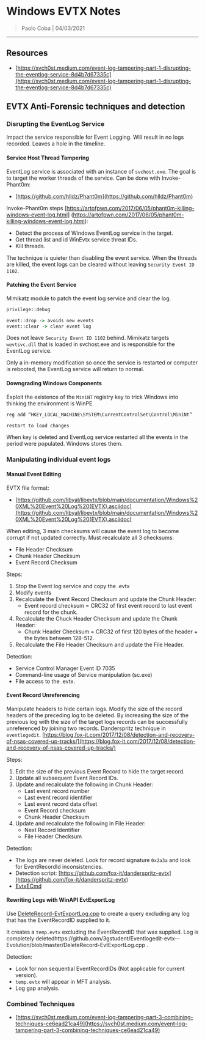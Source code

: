 # Windows EVTX Notes

> Paolo Coba | 04/03/2021

-------------------------------------------

## Resources
* [https://svch0st.medium.com/event-log-tampering-part-1-disrupting-the-eventlog-service-8d4b7d67335c](https://svch0st.medium.com/event-log-tampering-part-1-disrupting-the-eventlog-service-8d4b7d67335c)

## EVTX Anti-Forensic techniques and detection

### Disrupting the EventLog Service

Impact the service responsible for Event Logging. Will result in no logs recorded. Leaves a hole in the timeline.

#### Service Host Thread Tampering

EventLog service is associated with an instance of `svchost.exe`. The goal is to target the worker threads of the service. Can be done with Invoke-Phant0m:
* [https://github.com/hlldz/Phant0m](https://github.com/hlldz/Phant0m)

Invoke-Phant0m steps [https://artofpwn.com/2017/06/05/phant0m-killing-windows-event-log.html] (https://artofpwn.com/2017/06/05/phant0m-killing-windows-event-log.html):
* Detect the process of Windows EventLog service in the target.
* Get thread list and id WinEvtx service threat IDs.
* Kill threads.

The technique is quieter than disabling the event service. When the threads are killed, the event logs can be cleared without leaving  `Security Event ID 1102`.

#### Patching the Event Service

Mimikatz module to patch the event log service and clear the log.

```cmd
privilege::debug

event::drop -> avoids new events
event::clear -> clear event log
```

Does not leave `Security Event ID 1102` behind. Mimikatz targets `wevtsvc.dll` that is loaded in svchost.exe and is responsible for the EventLog service.

Only a in-memory modification so once the service is restarted or computer is rebooted, the EventLog service will return to normal.

#### Downgrading Windows Components

Exploit the existence of the `MiniNT` registry key to trick Windows into thinking the environment is WinPE.

```cmd
reg add “HKEY_LOCAL_MACHINE\SYSTEM\CurrentControlSet\Control\MiniNt”

restart to load changes
```

When key is deleted and EventLog service restarted all the events in the period were populated. Windows stores them.

### Manipulating individual event logs

#### Manual Event Editing

EVTX file format:
* [https://github.com/libyal/libevtx/blob/main/documentation/Windows%20XML%20Event%20Log%20(EVTX).asciidoc](https://github.com/libyal/libevtx/blob/main/documentation/Windows%20XML%20Event%20Log%20(EVTX).asciidoc)

When editing, 3 main checksums will cause the event log to become corrupt if not updated correctly. Must recalculate all 3 checksums:
* File Header Checksum
* Chunk Header Checksum
* Event Record Checksum

Steps:
1. Stop the Event log service and copy the .evtx
2. Modify events
3. Recalculate the Event Record Checksum and update the Chunk Header:
    * Event record checksum = CRC32 of first event record to last event record for the chunk.
4. Recalculate the Chuck Header Checksum and update the Chunk Header:
    * Chunk Header Checksum = CRC32 of first 120 bytes of the header + the bytes between 128-512.
5. Recalculate the File Header Checksum and update the File Header.

Detection:
* Service Control Manager Event ID 7035
* Command-line usage of Service manipulation (sc.exe)
* File access to the .evtx.

#### Event Record Unreferencing

Manipulate headers to hide certain logs. Modify the size of the record headers of the preceding log to be deleted. By increasing the size of the previous log with the size of the target logs records can be successfully unreferenced by joining two records. Danderspritz technique in `eventlogedit`. [https://blog.fox-it.com/2017/12/08/detection-and-recovery-of-nsas-covered-up-tracks/](https://blog.fox-it.com/2017/12/08/detection-and-recovery-of-nsas-covered-up-tracks/)

Steps:
1. Edit the size of the previous Event Record to hide the target record.
2. Update all subsequent Event Record IDs.
3. Update and recalculate the following in Chunk Header:
    * Last event record number
    * Last event record identifier
    * Last event record data offset
    * Event Record checksum
    * Chunk Header Checksum
4. Update and recalculate the following in File Header:
    * Next Record Identifier
    * File Header Checksum

Detection:
* The logs are never deleted. Look for record signature `0x2a3a` and look for EventRecordId inconsistencies.
* Detection script: [https://github.com/fox-it/danderspritz-evtx](https://github.com/fox-it/danderspritz-evtx)
* [EvtxECmd](https://ericzimmerman.github.io/#!index.md)

#### Rewriting Logs with WinAPI EvtExportLog

Use [DeleteRecord-EvtExportLog.cpp](https://github.com/3gstudent/Eventlogedit-evtx--Evolution/blob/master/DeleteRecord-EvtExportLog.cpp) to create a query excluding any log that has the EventRecordID supplied to it.

It creates a `temp.evtx` excluding the EventRecordID that was supplied. Log is completely deletedhttps://github.com/3gstudent/Eventlogedit-evtx--Evolution/blob/master/DeleteRecord-EvtExportLog.cpp .

Detection:
* Look for non sequential EventRecordIDs (Not applicable for current version).
* `temp.evtx` will appear in MFT analysis.
* Log gap analysis.

### Combined Techniques

* [https://svch0st.medium.com/event-log-tampering-part-3-combining-techniques-ce6ead21ca49](https://svch0st.medium.com/event-log-tampering-part-3-combining-techniques-ce6ead21ca49)